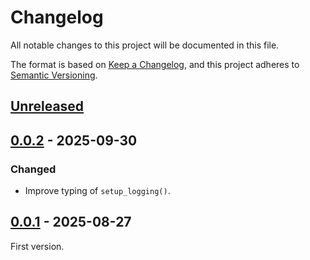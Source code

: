 <!-- markdownlint-configure-file {"MD024": { "siblings_only": true } } -->

# Changelog

All notable changes to this project will be documented in this file.

The format is based on [Keep a Changelog](https://keepachangelog.com/en/1.0.0/), and this project
adheres to [Semantic Versioning](https://semver.org/spec/v2.0.0.html).

## [Unreleased]

## [0.0.2] - 2025-09-30

### Changed

- Improve typing of `setup_logging()`.

## [0.0.1] - 2025-08-27

First version.

[unreleased]: https://github.com/Tatsh/bascom/compare/v0.0.2...HEAD
[0.0.2]: https://github.com/Tatsh/deltona/compare/v0.0.1...v0.0.2
[0.0.1]: https://github.com/Tatsh/bascom/releases/tag/v0.0.1
